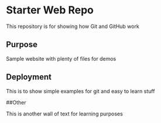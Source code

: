 # Starter Web Repo

This repository is for showing how Git and GitHub work

## Purpose

Sample website with plenty of files for demos

## Deployment

This is to show simple examples for git and easy to learn stuff

##Other

This is another wall of text for learning purposes
